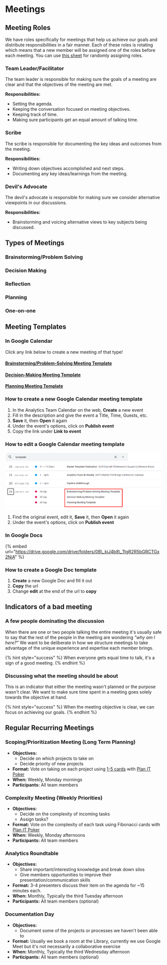 # Meetings

## Meeting Roles

We have roles specifically for meetings that help us achieve our goals and distribute responsibilities in a fair manner. Each of these roles is rotating which means that a new member will be assigned one of the roles before each meeting. You can use [this sheet](https://docs.google.com/spreadsheets/d/1x3cZvN_cSlZwnyZnpbymhU1rJiQfTz4ZsgRv-BdIhS8/edit#gid=0) for randomly assigning roles.

### Team Leader/Facilitator

The team leader is responsible for making sure the goals of a meeting are clear and that the objectives of the meeting are met.

**Responsibilities:**

* Setting the agenda.
* Keeping the conversation focused on meeting objectives.
* Keeping track of time.
* Making sure participants get an equal amount of talking time.

### Scribe

The scribe is responsible for documenting the key ideas and outcomes from the meeting.

**Responsibilities:**

* Writing down objectives accomplished and next steps.
* Documenting any key ideas/learnings from the meeting.

### Devil's Advocate

The devil's advocate is responsible for making sure we consider alternative viewpoints in our discussions.

**Responsibilities:**

* Brainstorming and voicing alternative views to key subjects being discussed.

## Types of Meetings

### Brainstorming/Problem Solving

### Decision Making

### Reflection

### Planning

### One-on-one

## Meeting Templates

### In Google Calendar

Click any link below to create a new meeting of that type!

#### [Brainstorming/Problem-Solving Meeting Template](https://calendar.google.com/event?action=TEMPLATE&tmeid=NjNhcWl0cXAxODFnZjE1dGU3cDdlazQxM3UgYm9zdG9uLmdvdl9sM2RrZjltYzYzOW11bzFndWJqOWt0bWxxOEBn&tmsrc=boston.gov_l3dkf9mc639muo1gubj9ktmlq8%40group.calendar.google.com)

#### [Decision-Making Meeting Template](https://calendar.google.com/event?action=TEMPLATE&tmeid=NzlzOWRkZWtybzM2Z3RhOWQ1YnFucGYwbTMgYm9zdG9uLmdvdl9sM2RrZjltYzYzOW11bzFndWJqOWt0bWxxOEBn&tmsrc=boston.gov_l3dkf9mc639muo1gubj9ktmlq8%40group.calendar.google.com)

#### [Planning Meeting Template](https://calendar.google.com/event?action=TEMPLATE&tmeid=N21jczM3aWVrdXZyMzlwbDY2aDlvdDVwYW0gYm9zdG9uLmdvdl9sM2RrZjltYzYzOW11bzFndWJqOWt0bWxxOEBn&tmsrc=boston.gov_l3dkf9mc639muo1gubj9ktmlq8%40group.calendar.google.com)

### How to create a new Google Calendar meeting template

1. In the Analytics Team Calendar on the web, **Create** a new event
2. Fill in the description and give the event a Title, Time, Guests, etc.
3. **Save** it, then **Open** it again
4. Under the event's options, click on **Publish event**
5. Copy the link under **Link to event**

### **How to edit a Google Calendar meeting template**

![Search &quot;template&quot; in Google Calendar](../../.gitbook/assets/google-calendar-meeting-template.png)

1. Find the original event, edit it, **Save** it, then **Open** it again
2. Under the event's options, click on **Publish event**

### **In Google Docs**

{% embed url="https://drive.google.com/drive/folders/0B\_kiJ4b8\_TtgR2R5bGRCTGx2NjA" %}

### **How to create a Google Doc template**

1. **Create** a new Google Doc and fill it out
2. **Copy** the url
3. Change **edit** at the end of the url to **copy**

## Indicators of a bad meeting

### A few people dominating the discussion

When there are one or two people talking the entire meeting it's usually safe to say that the rest of the people in the meeting are wondering _"why am I here?"_ We want to be deliberate in how we structure meetings to take advantage of the unique experience and expertise each member brings.

{% hint style="success" %}
When everyone gets equal time to talk, it's a sign of a good meeting.
{% endhint %}

### Discussing what the meeting should be about

This is an indicator that either the meeting wasn't planned or the purpose wasn't clear. We want to make sure time spent in a meeting goes solely towards the objective at hand.

{% hint style="success" %}
When the meeting objective is clear, we can focus on achieving our goals.
{% endhint %}

## Regular Recurring Meetings

### Scoping/Prioritization Meeting \(Long Term Planning\)

* **Objectives:**
  * Decide on which projects to take on
  * Decide priority of new projects
* **Format:** Vote on taking on each project using [1-5 cards](https://docs.boston.gov/analytics/guides/employee-handbook/communication#five-finger-voting-or-1-5-voting) with [Plan IT Poker](https://www.planitpoker.com/)
* **When:** Weekly, Monday mornings
* **Participants:** All team members

### Complexity Meeting \(Weekly Priorities\)

* **Objectives:**
  * Decide on the complexity of incoming tasks
  * Assign tasks?
* **Format:** Vote on the complexity of each task using Fibonacci cards with [Plan IT Poker](https://www.planitpoker.com/)
* **When:** Weekly, Monday afternoons
* **Participants:** All team members

### Analytics Roundtable

* **Objectives:**
  * Share important/interesting knowledge and break down silos
  * Give members opportunities to improve their presentation/communication skills
* **Format:** 3-4 presenters discuss their item on the agenda for ~15 minutes each.
* **When:** Monthly, Typically the third Tuesday afternoon
* **Participants:** All team members \(optional\)

### Documentation Day

* **Objectives:**
  * Document some of the projects or processes we haven't been able to
* **Format:** Usually we book a room at the Library, currently we use Google Meet but it's not necessarily a collaborative exercise
* **When:** Monthly, Typically the third Wednesday afternoon
* **Participants:** All team members \(optional\)


